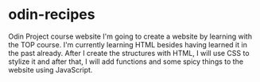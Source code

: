 # odin-recipes
Odin Project course website
I'm going to create a website by learning with the TOP course. I'm currently learning HTML besides having learned it in the past already. After I create the structures with HTML, I will use CSS to stylize it and after that, I will add functions and some spicy things to the website using JavaScript.